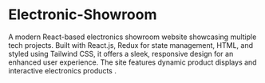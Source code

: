 # Electronic-Showroom
A modern React-based electronics showroom website showcasing multiple tech projects. Built with React.js, Redux for state management, HTML, and styled using Tailwind CSS, it offers a sleek, responsive design for an enhanced user experience. The site features dynamic product displays and interactive electronics products .
